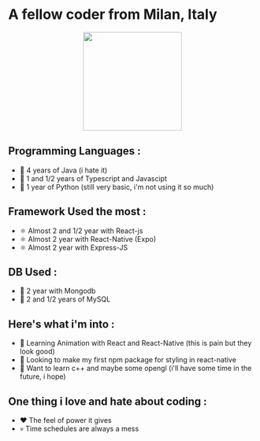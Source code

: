 # A fellow coder from Milan, Italy

<p align="center">
<img src="https://avatars.githubusercontent.com/u/61201884"  height="200px" />
</p>

## Programming Languages : 

- 📙 4 years of Java (i hate it)
- 📙 1 and 1/2 years of Typescript and Javascipt 
- 📙 1 year of Python (still very basic, i'm not using it so much) 


## Framework Used the most : 

- ⚛️ Almost 2 and 1/2 year with React-js
- ⚛️ Almost 2 year with React-Native (Expo)
- ⚛️ Almost 2 year with Express-JS

## DB Used : 

- 📙 2 year with Mongodb
- 📙 2 and 1/2 years of MySQL

## Here's what i'm into : 

- 📖 Learning Animation with React and React-Native (this is pain but they look good)
- 🔭 Looking to make my first npm package for styling in react-native
- 📖 Want to learn c++ and maybe some opengl (i'll have some time in the future, i hope)

## One thing i love and hate about coding : 

- ❤️ The feel of power it gives
- 💀 Time schedules are always a mess
